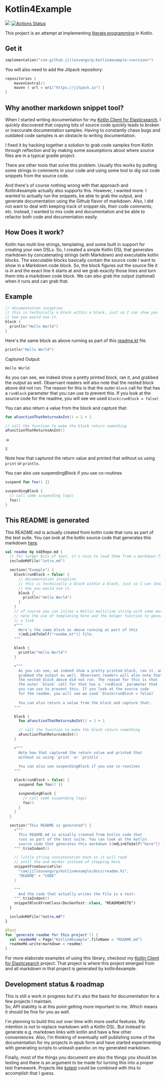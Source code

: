 # Kotlin4Example

[![](https://jitpack.io/v/jillesvangurp/kotlin4example.svg)](https://jitpack.io/#jillesvangurp/kotlin4example)
[![Actions Status](https://github.com/jillesvangurp/kotlin4example/workflows/CI-gradle-build/badge.svg)](https://github.com/jillesvangurp/kotlin4example/actions)

This project is an attempt at implementing [literate programming](https://en.wikipedia.org/wiki/Literate_programming) in Kotlin. 

## Get it

```kotlin
implementation("com.github.jillesvangurp:kotlin4example:<version>")
```

You will also need to add the Jitpack repository:

```kotlin
repositories {
    mavenCentral()
    maven { url = uri("https://jitpack.io") }
}
```

## Why another markdown snippet tool?
    
When I started writing documentation for my [Kotlin Client for Elasticsearch](https://githubcom/jillesvangurp/es-kotlin-wrapper-client), I quickly discovered that copying bits of source code quickly leads to broken or inaccurate documentation samples. Having to constantly chase bugs and outdated code samples is an obstacle to writing documentation.

I fixed it by hacking together a solution to grab code samples from Kotlin through reflection and by making some assumptions about where source files are in a typical gradle project.
    
There are other tools that solve this problem. Usually this works by putting some strings in comments in your code and using some tool to dig out code snippets from the source code.
     
And there's of course nothing wrong with that approach and Kotlin4example actually also supports this. However, I wanted more. I wanted to actually run the snippets, be able to grab the output, and generate documentation using the Github flavor of markdown. Also, I did not want to deal with keeping track of snippet ids, their code comments, etc. Instead, I wanted to mix code and documentation and be able to refactor both code and documentation easily.

## How Does it work?

Kotlin has multi line strings, templating, and some built in support for creating your own DSLs. So, I created a simple Kotlin DSL that generates markdown by concatenating strings (with Markdown) and executable kotlin blocks. The executable blocks basically contain the source code I want to show in a Markdown code block. So, the block figures out the source file it is in and the exact line it starts at and we grab exactly those lines and turn them into a markdown code block. We can also grab the output (optional) when it runs and can grab that.

## Example

```kotlin
// documentation inception
// this is technically a block within a block, just so I can show you
// how you would use it.
block {
  println("Hello World")
}
```

Here's the same block as above running as part of this 
[readme.kt](https://github.com/jillesvangurp/kotlin4example/tree/master/src/test/kotlin/com/jillesvangurp/kotlin4example/docs/readme.kt) file.

```kotlin
println("Hello World")
```

Captured Output:

```
Hello World

```

As you can see, we indeed show a pretty printed block, ran it, and
grabbed the output as well. Observant readers will also note that 
the nested block above did not run. The reason for this is that 
the outer `block` call for that has a `runBlock` parameter that 
you can use to prevent this. If you look at the source code 
for the readme, you will see we used `block(runBlock = false)`

You can also return a value from the block and capture that:

```kotlin
fun aFunctionThatReturnsAnInt() = 1 + 1

// call the function to make the block return something
aFunctionThatReturnsAnInt()
```

->

```
2
```

Note how that captured the return value and printed that 
without us using `print` or `println`.

You can also use suspendingBlock if you use co-routines

```kotlin
suspend fun foo() {}

suspendingBlock {
  // call some suspending logic
  foo()
}
```

## This README is generated

This README.md is actually created from kotlin code that 
runs as part of the test suite. You can look at the kotlin 
source code that generates this markdown [here](https://github.com/jillesvangurp/kotlin4example/tree/master/src/test/kotlin/com/jillesvangurp/kotlin4example/docs/readme.kt).

```kotlin
val readme by k4ERepo.md {
  // for larger bits of text, it's nice to load them from a markdown file
  includeMdFile("intro.md")

  section("Example") {
    block(runBlock = false) {
      // documentation inception
      // this is technically a block within a block, just so I can show you
      // how you would use it.
      block {
        println("Hello World")
      }
    }
    // of course you can inline a Kotlin multiline string with some markdown
    // note the use of templating here and the helper function to generate
    // a link
    +"""
      Here's the same block as above running as part of this 
      ${mdLinkToSelf("readme.kt")} file.
    """

    block {
      println("Hello World")
    }

    +"""
      As you can see, we indeed show a pretty printed block, ran it, and
      grabbed the output as well. Observant readers will also note that 
      the nested block above did not run. The reason for this is that 
      the outer `block` call for that has a `runBlock` parameter that 
      you can use to prevent this. If you look at the source code 
      for the readme, you will see we used `block(runBlock = false)`
      
      You can also return a value from the block and capture that:
    """

    block {
      fun aFunctionThatReturnsAnInt() = 1 + 1

      // call the function to make the block return something
      aFunctionThatReturnsAnInt()
    }

    +"""
      Note how that captured the return value and printed that 
      without us using `print` or `println`.
      
      You can also use suspendingBlock if you use co-routines
    """

    block(runBlock = false) {
      suspend fun foo() {}

      suspendingBlock {
        // call some suspending logic
        foo()
      }
    }
  }

  section("This README is generated") {
    +"""
      This README.md is actually created from kotlin code that 
      runs as part of the test suite. You can look at the kotlin 
      source code that generates this markdown ${mdLinkToSelf("here")}.
    """.trimIndent()

    // little string concatenation hack so it will read 
    // until the end marker instead of stopping here    
    snippetFromSourceFile(
      "com/jillesvangurp/kotlin4example/docs/readme.kt",
      "README" + "CODE"
    )

    """
      And the code that actually writes the file is a test:
    """.trimIndent()
    snippetBlockFromClass(DocGenTest::class, "READMEWRITE")
  }

  includeMdFile("outro.md")
}
```

```kotlin
@Test
fun `generate readme for this project`() {
  val readmeMd = Page("Kotlin4Example",fileName = "README.md")
  readmeMd.write(markdown = readme)
}
```

For more elaborate examples of using this library, checkout my 
[Kotlin Client for Elasticsearch](https://github.com/jillesvangurp/es-kotlin-wrapper-client) project. That 
project is where this project emerged from and all markdown in that project is generated by kotlin4example.

## Development status & roadmap

This is still a work in progress but it's also the basis for documentation for a few projects I maintain.       
So, API stability is at this point getting more important to me. Which means it should be fine for you as well. 

I'm planning to build this out over time with more useful features. My intention is not to replace markdown
with a Kotlin DSL. But instead to generate e.g. markdown links with kotlin and have a
few other conveniences. Also, I'm thinking of eventually self publishing some of the documentation for my 
projects in epub form and have started experimenting with generating scripts to unleash pandoc on my 
generated markdown.

Finally, most of the things you document are also the things you should be testing and there is an argument
to be made for turning this into a proper test framework. Projects like [kotest](https://github.com/kotest/kotest)
could be combined with this to accomplish that I guess.

